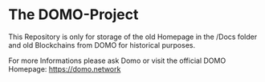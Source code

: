 # The DOMO-Project

This Repository is only for storage of the old Homepage in the /Docs folder and old Blockchains from DOMO for historical purposes.

For more Informations please ask Domo or visit the official DOMO Homepage: https://domo.network
